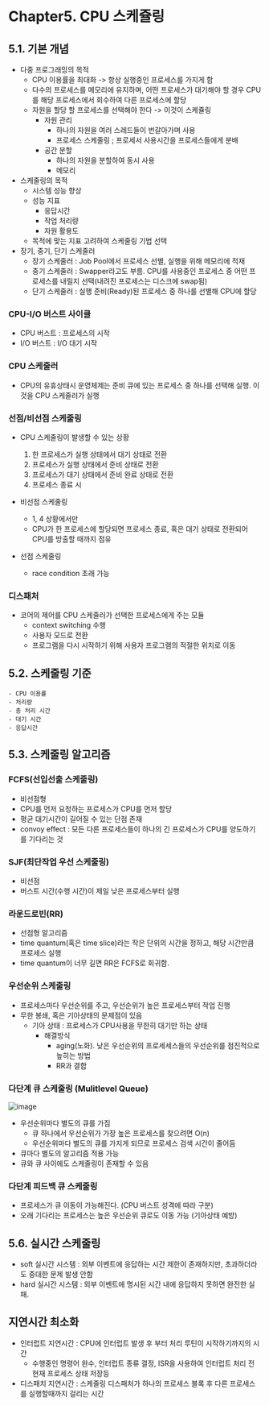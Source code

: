 # Chapter5. CPU 스케쥴링
## 5.1. 기본 개념
- 다중 프로그래밍의 목적
  - CPU 이용률을 최대화 -> 항상 실행중인 프로세스를 가지게 함
  - 다수의 프로세스를 메모리에 유지하며, 어떤 프로세스가 대기해야 할 경우 CPU를 해당 프로세스에서 회수하여 다른 프로세스에 할당
  - 자원을 할당 할 프로세스를 선택해야 한다 -> 이것이 스케쥴링
    - 자원 관리
      - 하나의 자원을 여러 스레드들이 번갈아가며 사용
      - 프로세스 스케줄링 ; 프로세서 사용시간을 프로세스들에게 분배
    - 공간 분할
      - 하나의 자원을 분할하여 동시 사용 
      - 메모리
- 스케줄링의 목적
  - 시스템 성능 향상
  - 성능 지표
    - 응답시간
    - 작업 처리량
    - 자원 활용도
  - 목적에 맞는 지표 고려하여 스케줄링 기법 선택
- 장기, 중기, 단기 스케줄러
  - 장기 스케줄러 : Job Pool에서 프로세스 선별, 실행을 위해 메모리에 적재
  - 중기 스케줄러 : Swapper라고도 부름. CPU를 사용중인 프로세스 중 어떤 프로세스를 내릴지 선택(내려진 프로세스는 디스크에 swap됨)
  - 단기 스케줄러 : 실행 준비(Ready)된 프로세스 중 하나를 선별해 CPU에 할당
### CPU-I/O 버스트 사이클
- CPU 버스트 : 프로세스의 시작
- I/O 버스트 : I/O 대기 시작
### CPU 스케줄러
- CPU의 유휴상태시 운영체제는 준비 큐에 있는 프로세스 중 하나를 선택해 실행. 이것을 CPU 스케줄러가 실행

### 선점/비선점 스케줄링
- CPU 스케줄링이 발생할 수 있는 상황
  1. 한 프로세스가 실행 상태에서 대기 상태로 전환
  2. 프로세스가 실행 상태에서 준비 상태로 전환
  3. 프로세스가 대기 상태에서 준비 완료 상태로 전환
  4. 프로세스 종료 시

- 비선점 스케줄링
	- 1, 4 상황에서만
	- CPU가 한 프로세스에 할당되면 프로세스 종료, 혹은 대기 상태로 전환되어 CPU를 방출할 때까지 점유
- 선점 스케줄링
  - race condition 초래 가능

### 디스패처
- 코어의 제어를 CPU 스케줄러가 선택한 프로세스에게 주는 모듈
  - context switching 수행
  - 사용자 모드로 전환
  - 프로그램을 다시 시작하기 위해 사용자 프로그램의 적절한 위치로 이동

## 5.2. 스케줄링 기준
	- CPU 이용률
	- 처리량
	- 총 처리 시간
	- 대기 시간
	- 응답시간

## 5.3. 스케줄링 알고리즘
### FCFS(선입선출 스케줄링)
- 비선점형
- CPU를 먼저 요청하는 프로세스가 CPU를 먼저 할당
- 평균 대기시간이 길어질 수 있는 단점 존재
- convoy effect : 모든 다른 프로세스들이 하나의 긴 프로세스가 CPU를 양도하기를 기다리는 것

### SJF(최단작업 우선 스케줄링)
- 비선점
- 버스트 시간(수행 시간)이 제일 낮은 프로세스부터 실행

### 라운드로빈(RR)
- 선점형 알고리즘
- time quantum(혹은 time slice)라는 작은 단위의 시간을 정하고, 해당 시간만큼 프로세스 실행
- time quantum이 너무 길면 RR은 FCFS로 회귀함.

### 우선순위 스케줄링
- 프로세스마다 우선순위를 주고, 우선순위가 높은 프로세스부터 작업 진행
- 무한 봉쇄, 혹은 기아상태의 문제점이 있음
  - 기아 상태 : 프로세스가 CPU사용을 무한히 대기만 하는 상태
    - 해결방식
      - aging(노화). 낮은 우선순위의 프로세세스들의 우선순위를 점진적으로 높히는 방법
      - RR과 결합

### 다단계 큐 스케줄링 (Mulitlevel Queue)
![image](https://user-images.githubusercontent.com/46861704/236663555-3c5eb8f4-ad35-49f5-9f63-b105fa494db3.png)
- 우선순위마다 별도의 큐를 가짐
  - 큐 하나에서 우선순위가 가장 높은 프로세스를 찾으려면 O(n)
  - 우선순위마다 별도의 큐를 가지게 되므로 프로세스 검색 시간이 줄어듬
- 큐마다 별도의 알고리즘 적용 가능
- 큐와 큐 사이에도 스케줄링이 존재할 수 있음

### 다단계 피드백 큐 스케줄링
- 프로세스가 큐 이동이 가능해진다. (CPU 버스트 성격에 따라 구분)
- 오래 기다리는 프로세스는 높은 우선순위 큐로도 이동 가능 (기아상태 예방)

## 5.6. 실시간 스케줄링
- soft 실시간 시스템 : 외부 이벤트에 응답하는 시간 제한이 존재하지만, 초과하더라도 중대한 문제 발생 안함
- hard 실시간 시스템 : 외부 이벤트에 명시된 시간 내에 응답하지 못하면 완전한 실패.

## 지연시간 최소화
- 인터럽트 지연시간 : CPU에 인터럽트 발생 후 부터 처리 루틴이 시작하기까지의 시간
  - 수행중인 명령어 완수, 인터럽트 종류 결정, ISR을 사용하여 인터럽트 처리 전 현재 프로세스 상태 저장등
- 디스패치 지연시간 : 스케줄링 디스패처가 하나의 프로세스 블록 후 다른 프로세스를 실행할때까지 걸리는 시간